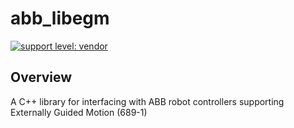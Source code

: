 # abb_libegm

[![support level: vendor](https://img.shields.io/badge/support%20level-vendor-brightgreen.png)](http://rosindustrial.org/news/2016/10/7/better-supporting-a-growing-ros-industrial-software-platform)

## Overview

A C++ library for interfacing with ABB robot controllers supporting Externally Guided Motion (689-1)
